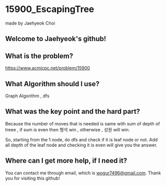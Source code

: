 # 15900_EscapingTree

made by Jaehyeok Choi

## Welcome to Jaehyeok's github!

## What is the problem?

https://www.acmicpc.net/problem/15900

## What Algorithm should I use?

Graph Algorithm , dfs

## What was the key point and the hard part?

Because the number of moves that is needed is same with sum of depth of treee , if sum is even then 형석 win , otherwise , 성원 will win.

So, starting from the 1 node, do dfs and check if it is leaf node or not. Add all depth of the leaf node and checking it is even will give you the answer.

## Where can I get more help, if I need it?

You can contact me through email, which is wogur7496@gmail.com.
Thank you for visiting this github!
